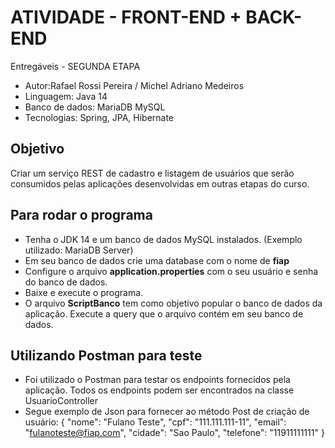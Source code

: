 # ATIVIDADE - FRONT-END + BACK-END
Entregáveis - SEGUNDA ETAPA

- Autor:Rafael Rossi Pereira / Michel Adriano Medeiros
- Linguagem: Java 14
- Banco de dados: MariaDB MySQL
- Tecnologias: Spring, JPA, Hibernate

## Objetivo
Criar um serviço REST de cadastro e listagem de usuários que serão consumidos pelas aplicações desenvolvidas em outras etapas do curso.


## Para rodar o programa
- Tenha o JDK 14 e um banco de dados MySQL instalados. (Exemplo utilizado: MariaDB Server)
- Em seu banco de dados crie uma database com o nome de **fiap**
- Configure o arquivo **application.properties** com o seu usuário e senha do banco de dados.
- Baixe e execute o programa.
- O arquivo **ScriptBanco** tem como objetivo popular o banco de dados da aplicação. Execute a query que o arquivo contém em seu banco de dados.


## Utilizando Postman para teste
- Foi utilizado o Postman para testar os endpoints fornecidos pela aplicação. Todos os endpoints podem ser encontrados na classe UsuarioController
- Segue exemplo de Json para fornecer ao método Post de criação de usuário:
  {
  "nome": "Fulano Teste",
  "cpf": "111.111.111-11",
  "email": "fulanoteste@fiap.com",
  "cidade": "Sao Paulo",
  "telefone": "11911111111"
  }